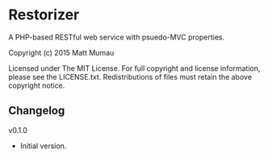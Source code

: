 # Restorizer

A PHP-based RESTful web service with psuedo-MVC properties.

Copyright (c) 2015 Matt Mumau

Licensed under The MIT License. 
For full copyright and license information, please see the LICENSE.txt.
Redistributions of files must retain the above copyright notice.

## Changelog

v0.1.0
* Initial version.





